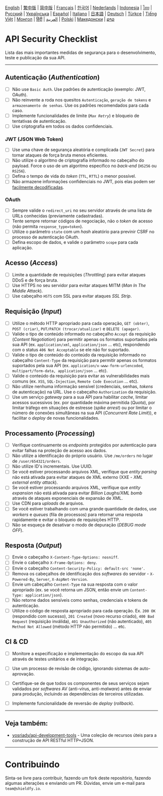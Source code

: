[English](./README.md) | [繁中版](./README-tw.md) | [简中版](./README-zh.md) | [Français](./README-fr.md) | [한국어](./README-ko.md) | [Nederlands](./README-nl.md) | [Indonesia](./README-id.md) | [ไทย](./README-th.md) | [Русский](./README-ru.md) | [Українська](./README-uk.md) | [Español](./README-es.md) | [Italiano](./README-it.md) | [日本語](./README-ja.md) | [Deutsch](./README-de.md) | [Türkçe](./README-tr.md) | [Tiếng Việt](./README-vi.md) | [Монгол](./README-mn.md) | [हिंदी](./README-hi.md) | [العربية](./README-ar.md) | [Polski](./README-pl.md) | [Македонски](./README-mk.md) | [ລາວ](./README-lo.md)

# API Security Checklist
Lista das mais importantes medidas de segurança para o desenvolvimento, teste e publicação da sua API.


---

## Autenticação (_Authentication_)
- [ ] Não use `Basic Auth`. Use padrões de autenticação (exemplo: JWT, OAuth).
- [ ] Não reinvente a roda nos quesitos `Autenticação`, `geração de tokens` e `armazenamento de senhas`. Use os padrões recomendados para cada caso.
- [ ] Implemente funcionalidades de limite (_`Max Retry`_) e bloqueio de tentativas de autenticação.
- [ ] Use criptografia em todos os dados confidenciais.

### JWT (JSON Web Token)
- [ ] Use uma chave de segurança aleatória e complicada (`JWT Secret`) para tornar ataques de força bruta menos eficientes.
- [ ] Não utilize o algoritmo de criptografia informado no cabeçalho do payload. Force o uso de um algoritmo específico no _back-end_ (`HS256` ou `RS256`).
- [ ] Defina o tempo de vida do _token_ (`TTL`, `RTTL`) o menor possível.
- [ ] Não armazene informações confidenciais no JWT, pois elas podem ser [facilmente decodificadas](https://jwt.io/#debugger-io).

### OAuth
- [ ] Sempre valide o `redirect_uri` no seu servidor através de uma lista de URLs conhecidas (previamente cadastradas).
- [ ] Tente sempre retornar códigos de negociação, não o _token_ de acesso (não permita `response_type=token`).
- [ ] Utilize o parâmetro `state` com um _hash_ aleatório para previnir CSRF no processo de autenticação OAuth.
- [ ] Defina escopo de dados, e valide o parâmetro `scope` para cada aplicação.

## Acesso (_Access_)
- [ ] Limite a quantidade de requisições (_Throttling_) para evitar ataques DDoS e de força bruta.
- [ ] Use HTTPS no seu servidor para evitar ataques MITM (_Man In The Middle Attack_).
- [ ] Use cabeçalho `HSTS` com SSL para evitar ataques _SSL Strip_.

## Requisição (_Input_)
- [ ] Utilize o método HTTP apropriado para cada operação, `GET (obter)`, `POST (criar)`, `PUT/PATCH (trocar/atualizar)` e `DELETE (apagar)`.
- [ ] Valide o tipo de conteúdo informado no cabeçalho `Accept` da requisição (_Content Negotiation_) para permitir apenas os formatos suportados pela sua API (ex. `application/xml`, `application/json` ... etc), respondendo com o status `406 Not Acceptable` se ele não for suportado.
- [ ] Valide o tipo de conteúdo do conteúdo da requisição informado no cabeçalho `Content-Type` da requisição para permitir apenas os formatos suportados pela sua API (ex. `application/x-www-form-urlencoded`, `multipart/form-data, application/json` ... etc).
- [ ] Valide o conteúdo da requisição para evitar as vulnerabilidades mais comuns (ex. `XSS`, `SQL-Injection`, `Remote Code Execution` ... etc).
- [ ] Não utilize nenhuma informação sensível (credenciais, senhas, _tokens_ de autenticação) na URL. Use o cabeçalho `Authorization` da requisição.
- [ ] Use um serviço _gateway_ para a sua API para habilitar _cache_, limitar acessos sucessivos (ex. por quantidade máxima permitida (_Quota_), por limitar tráfego em situações de estresse (_spike arrest_) ou por limitar o número de conexões simultâneas na sua API (_Concurrent Rate Limit_)), e facilitar o _deploy_ de novas funcionalidades.

## Processamento (_Processing_)
- [ ] Verifique continuamente os _endpoints_ protegidos por autenticação para evitar falhas na proteção de acesso aos dados.
- [ ] Não utilize a identificação do próprio usuário. Use `/me/orders` no lugar de `/user/654321/orders`.
- [ ] Não utilize ID's incrementais. Use UUID.
- [ ] Se você estiver processando arquivos XML, verifique que _entity parsing_ não está ativada para evitar ataques de XML externo (XXE - _XML external entity attack_).
- [ ] Se você estiver processando arquivos XML, verifique que _entity expansion_ não está ativada para evitar _Billion Laughs/XML bomb_ através de ataques exponenciais de expansão de XML.
- [ ] Use CDN para _uploads_ de arquivos.
- [ ] Se você estiver trabalhando com uma grande quantidade de dados, use _workers_ e _queues_ (fila de processos) para retornar uma resposta rapidamente e evitar o bloqueio de requisições HTTP.
- [ ] Não se esqueça de desativar o modo de depuração (_DEBUG mode OFF_).

## Resposta (_Output_)
- [ ] Envie o cabeçalho `X-Content-Type-Options: nosniff`.
- [ ] Envie o cabeçalho `X-Frame-Options: deny`.
- [ ] Envie o cabeçalho `Content-Security-Policy: default-src 'none'`.
- [ ] Remova os cabeçalhos de identificação dos _softwares_ do servidor - `X-Powered-By`, `Server`, `X-AspNet-Version`.
- [ ] Envie um cabeçalho `Content-Type` na sua resposta com o valor apropriado (ex. se você retorna um JSON, então envie um `Content-Type: application/json`).
- [ ] Não retorne dados sensíveis como senhas, credenciais e tokens de autenticação.
- [ ] Utilize o código de resposta apropriado para cada operação. Ex. `200 OK` (respondido com sucesso), `201 Created` (novo recurso criado), `400 Bad Request` (requisição inválida), `401 Unauthorized` (não autenticado), `405 Method Not Allowed` (método HTTP não permitido) ... etc.

## CI & CD
- [ ] Monitore a especificação e implementação do escopo da sua API através de testes unitários e de integração.
- [ ] Use um processo de revisão de código, ignorando sistemas de auto-aprovação.
- [ ] Certifique-se de que todos os componentes de seus serviços sejam validados por _softwares_ AV (anti-vírus, anti-_malware_) antes de enviar para produção, incluindo as dependências de terceiros utilizadas.
- [ ] Implemente funcionalidade de reversão de _deploy_ (_rollback_).


---

## Veja também:
- [yosriady/api-development-tools](https://github.com/yosriady/api-development-tools) - Uma coleção de recursos úteis para a construção de API RESTful HTTP+JSON.


---

# Contribuindo
Sinta-se livre para contribuir, fazendo um fork deste repositório, fazendo algumas alterações e enviando um PR. Dúvidas, envie um e-mail para `team@shieldfy.io`.
